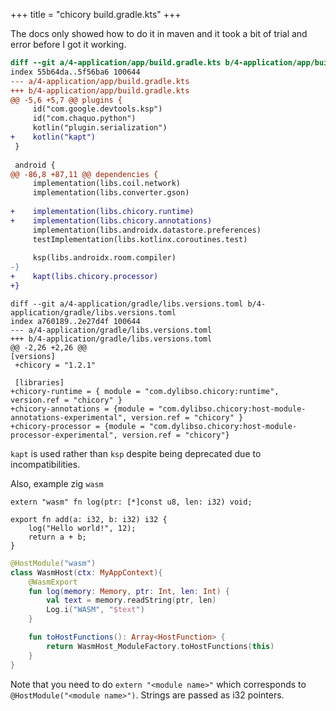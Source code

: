 +++
title = "chicory build.gradle.kts"
+++

The docs only showed how to do it in maven and it took a bit of trial and error before I got it working.

```diff
diff --git a/4-application/app/build.gradle.kts b/4-application/app/build.gradle.kts
index 55b64da..5f56ba6 100644
--- a/4-application/app/build.gradle.kts
+++ b/4-application/app/build.gradle.kts
@@ -5,6 +5,7 @@ plugins {
     id("com.google.devtools.ksp")
     id("com.chaquo.python")
     kotlin("plugin.serialization")
+    kotlin("kapt")
 }
 
 android {
@@ -86,8 +87,11 @@ dependencies {
     implementation(libs.coil.network)
     implementation(libs.converter.gson)
 
+    implementation(libs.chicory.runtime)
+    implementation(libs.chicory.annotations)
     implementation(libs.androidx.datastore.preferences)
     testImplementation(libs.kotlinx.coroutines.test)
 
     ksp(libs.androidx.room.compiler)
-}
+    kapt(libs.chicory.processor)
+}
```

```
diff --git a/4-application/gradle/libs.versions.toml b/4-application/gradle/libs.versions.toml
index a760189..2e27d4f 100644
--- a/4-application/gradle/libs.versions.toml
+++ b/4-application/gradle/libs.versions.toml
@@ -2,26 +2,26 @@
[versions]
 +chicory = "1.2.1"
 
 [libraries]
+chicory-runtime = { module = "com.dylibso.chicory:runtime", version.ref = "chicory" }
+chicory-annotations = {module = "com.dylibso.chicory:host-module-annotations-experimental", version.ref = "chicory" }
+chicory-processor = {module = "com.dylibso.chicory:host-module-processor-experimental", version.ref = "chicory"}
```

`kapt` is used rather than `ksp` despite being deprecated due to incompatibilities.

Also, example zig `wasm`

```zig
extern "wasm" fn log(ptr: [*]const u8, len: i32) void;

export fn add(a: i32, b: i32) i32 {
    log("Hello world!", 12);
    return a + b;
}
```

```kotlin
@HostModule("wasm")
class WasmHost(ctx: MyAppContext){
    @WasmExport
    fun log(memory: Memory, ptr: Int, len: Int) {
        val text = memory.readString(ptr, len)
        Log.i("WASM", "$text")
    }

    fun toHostFunctions(): Array<HostFunction> {
        return WasmHost_ModuleFactory.toHostFunctions(this)
    }
}
```

Note that you need to do `extern "<module name>"` which corresponds to `@HostModule("<module name>")`. Strings are passed as i32 pointers.
